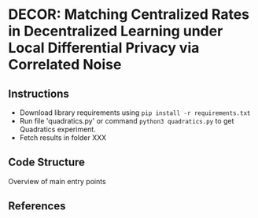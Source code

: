 # DECOR: Matching Centralized Rates in Decentralized Learning under Local Differential Privacy via Correlated Noise

## Instructions

* Download library requirements using `pip install -r requirements.txt`
* Run file 'quadratics.py' or command `python3 quadratics.py` to get Quadratics experiment.
* Fetch results in folder XXX

## Code Structure
Overview of main entry points

## References
